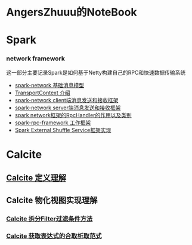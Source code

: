 # AngersZhuuu的NoteBook


# Spark

### network framework

这一部分主要记录Spark是如何基于Netty构建自己的RPC和快速数据传输系统

 * [spark-network 基础消息模型](spark/network/(001)spark-network-message.html)
 * [TransportContext 介绍](spark/network/(002)spark-network-TransportContext.html)
 * [spark-network client端消息发送和接收框架](spark/network/(003)spark-network-client-recv-send.html)
 * [spark-network server端消息发送和接收框架](spark/network/(004)spark-network-server-recv-send.html)
 * [spark network框架的RpcHandler的作用以及类别](spark/network/(005)spark-network-rpchandler.html)
 * [spark-rpc-framework 工作框架](spark/network/(006)spark-network-rpc-frame.html)
 * [Spark External Shuffle Service框架实现](spark/network/(007)spark-network-external-shuffle.html)
 
 
 
# Calcite
## [Calcite 定义理解](calcite/definition/class-definition.md) 
## Calcite 物化视图实现理解
### [Calcite 拆分Filter过滤条件方法](calcite/tips/拆分过滤条件.md)
### [Calcite 获取表达式的合取析取范式](calcite/tips/获取表达式的合取范式和析取范式.md)
